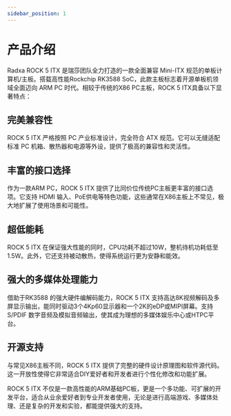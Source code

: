 ```yaml
---
sidebar_position: 1
---
```


# 产品介绍

Radxa ROCK 5 ITX 是瑞莎团队全力打造的一款全面兼容 Mini-ITX 规范的单板计算机/主板。搭载高性能Rockchip RK3588 SoC，此款主板标志着开源单板机领域全面迈向 ARM PC 时代。相较于传统的X86 PC主板，ROCK 5 ITX具备以下显著特点：

## 完美兼容性

ROCK 5 ITX 严格按照 PC 产业标准设计，完全符合 ATX 规范。它可以无缝适配标准 PC 机箱、散热器和电源等外设，提供了极高的兼容性和灵活性。

## 丰富的接口选择

作为一款ARM PC，ROCK 5 ITX 提供了比同价位传统PC主板更丰富的接口选项。它支持 HDMI 输入、PoE供电等特色功能，这些通常在X86主板上不常见，极大地扩展了使用场景和可能性。

## 超低能耗

ROCK 5 ITX 在保证强大性能的同时，CPU功耗不超过10W，整机待机功耗低至1.5W。此外，它还支持被动散热，使得系统运行更为安静和能效。

## 强大的多媒体处理能力

借助于RK3588 的强大硬件编解码能力，ROCK 5 ITX 支持高达8K视频解码及多屏显示输出，能同时驱动3个4Kp60显示器和一个2K的eDP或MIPI屏幕。支持 S/PDIF 数字音频及模拟音频输出，使其成为理想的多媒体娱乐中心或HTPC平台。

## 开源支持
与常见X86主板不同，ROCK 5 ITX 提供了完整的硬件设计原理图和软件源代码。这一开放性使得它非常适合DIY爱好者和开发者进行个性化修改和功能扩展。

ROCK 5 ITX 不仅是一款高性能的ARM基础PC板，更是一个多功能、可扩展的开发平台，适合从业余爱好者到专业开发者使用，无论是进行高端游戏、多媒体处理、还是复杂的开发和实验，都能提供强大的支持。
